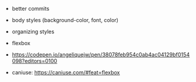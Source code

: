 - better commits
- body styles (background-color, font, color)
- organizing styles

- flexbox
- https://codepen.io/angeliquejw/pen/38078feb954c0ab4ac04129bf0154098?editors=0100
- caniuse: https://caniuse.com/#feat=flexbox
